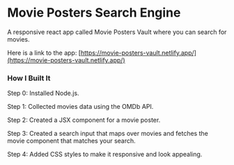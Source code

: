# Movie Posters Search Engine

A responsive react app called Movie Posters Vault where you can search for movies.

Here is a link to the app: [https://movie-posters-vault.netlify.app/](https://movie-posters-vault.netlify.app/)

### How I Built It

Step 0: Installed Node.js.

Step 1: Collected movies data using the OMDb API.

Step 2: Created a JSX component for a movie poster.

Step 3: Created a search input that maps over movies and fetches the movie component that matches your search.

Step 4: Added CSS styles to make it responsive and look appealing.
